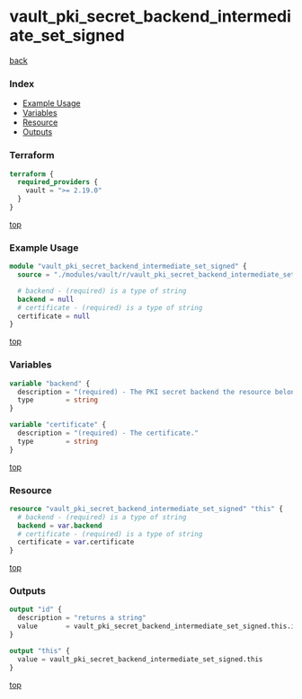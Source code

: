 # vault_pki_secret_backend_intermediate_set_signed

[back](../vault.md)

### Index

- [Example Usage](#example-usage)
- [Variables](#variables)
- [Resource](#resource)
- [Outputs](#outputs)

### Terraform

```terraform
terraform {
  required_providers {
    vault = ">= 2.19.0"
  }
}
```

[top](#index)

### Example Usage

```terraform
module "vault_pki_secret_backend_intermediate_set_signed" {
  source = "./modules/vault/r/vault_pki_secret_backend_intermediate_set_signed"

  # backend - (required) is a type of string
  backend = null
  # certificate - (required) is a type of string
  certificate = null
}
```

[top](#index)

### Variables

```terraform
variable "backend" {
  description = "(required) - The PKI secret backend the resource belongs to."
  type        = string
}

variable "certificate" {
  description = "(required) - The certificate."
  type        = string
}
```

[top](#index)

### Resource

```terraform
resource "vault_pki_secret_backend_intermediate_set_signed" "this" {
  # backend - (required) is a type of string
  backend = var.backend
  # certificate - (required) is a type of string
  certificate = var.certificate
}
```

[top](#index)

### Outputs

```terraform
output "id" {
  description = "returns a string"
  value       = vault_pki_secret_backend_intermediate_set_signed.this.id
}

output "this" {
  value = vault_pki_secret_backend_intermediate_set_signed.this
}
```

[top](#index)